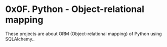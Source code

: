 # 0x0F. Python - Object-relational mapping
These projects are about ORM (Object-relational mapping) of Python using SQLAlchemy..
